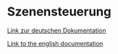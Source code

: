 # Szenensteuerung

[Link zur deutschen Dokumentation](https://www.symcon.de/de/service/dokumentation/modulreferenz/szenensteuerung/)

[Link to the english documentation](https://www.symcon.de/en/service/documentation/module-reference/scene-control/)
